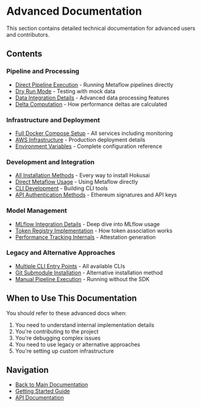 # Advanced Documentation

This section contains detailed technical documentation for advanced users and contributors.

## Contents

### Pipeline and Processing
- [Direct Pipeline Execution](./direct_pipeline_execution.md) - Running Metaflow pipelines directly
- [Dry Run Mode](./dry_run_mode.md) - Testing with mock data
- [Data Integration Details](./data_integration_details.md) - Advanced data processing features
- [Delta Computation](./delta_computation.md) - How performance deltas are calculated

### Infrastructure and Deployment
- [Full Docker Compose Setup](./docker_compose_full.md) - All services including monitoring
- [AWS Infrastructure](./aws_infrastructure.md) - Production deployment details
- [Environment Variables](./environment_variables.md) - Complete configuration reference

### Development and Integration
- [All Installation Methods](./all_installation_methods.md) - Every way to install Hokusai
- [Direct Metaflow Usage](./metaflow_usage.md) - Using Metaflow directly
- [CLI Development](./cli_development.md) - Building CLI tools
- [API Authentication Methods](./api_authentication.md) - Ethereum signatures and API keys

### Model Management
- [MLflow Integration Details](./mlflow_details.md) - Deep dive into MLflow usage
- [Token Registry Implementation](./token_registry.md) - How token association works
- [Performance Tracking Internals](./performance_tracking_internals.md) - Attestation generation

### Legacy and Alternative Approaches
- [Multiple CLI Entry Points](./cli_entry_points.md) - All available CLIs
- [Git Submodule Installation](./git_submodule.md) - Alternative installation method
- [Manual Pipeline Execution](./manual_pipeline.md) - Running without the SDK

## When to Use This Documentation

You should refer to these advanced docs when:

1. You need to understand internal implementation details
2. You're contributing to the project
3. You're debugging complex issues
4. You need to use legacy or alternative approaches
5. You're setting up custom infrastructure

## Navigation

- [Back to Main Documentation](../README.md)
- [Getting Started Guide](../getting_started.md)
- [API Documentation](../api_documentation.md)